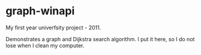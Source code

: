 # graph-winapi

My first year univerfsity project - 2011.

Demonstrates a graph and Dijkstra search algorithm. I put it here, so I do not lose when I clean my computer.
